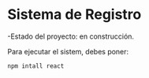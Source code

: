 <h1>Sistema de Registro</h1>

-Estado del proyecto: en construcción.

Para ejecutar el sistem, debes poner:

```npm intall react```
